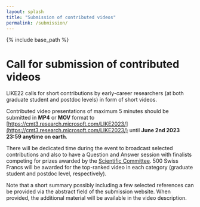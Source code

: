 ```yaml
---
layout: splash
title: "Submission of contributed videos"
permalink: /submission/
---
```


{% include base_path %}

# Call for submission of contributed videos

LIKE22 calls for short contributions by early-career researchers (at both graduate student and postdoc levels) in form of short videos.

Contributed video presentations of maximum 5 minutes should be submitted in **MP4** or **MOV** format to [https://cmt3.research.microsoft.com/LIKE2023/](https://cmt3.research.microsoft.com/LIKE2023/) until **June 2nd 2023 23:59 anytime on earth**.  

There will be dedicated time during the event to broadcast selected contributions and also to have a Question and Answer session with finalists competing for prizes awarded by the [Scientific Committee](/committees/#scientific-committee-in-progress). 500 Swiss Francs will be awarded for the top-ranked video in each category (graduate student and postdoc level, respectively).

Note that a short summary possibly including a few selected references can be provided via the abstract field of the submission website. When provided, the additional material will be available in the video description.
